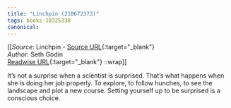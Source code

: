 ```yaml
---
title: "Linchpin (210672372)"
tags: books-10325338
canonical: 
---
```


[[_Source_: Linchpin - [Source URL](){:target="_blank"}<br>
_Author_: Seth Godin<br>
[Readwise URL](https://readwise.io/open/210672372){:target="_blank"}
::wrap]]

It’s not a surprise when a scientist is surprised. That’s what happens when she is doing her job properly. To explore, to follow hunches, to see the landscape and plot a new course. Setting yourself up to be surprised is a conscious choice.

